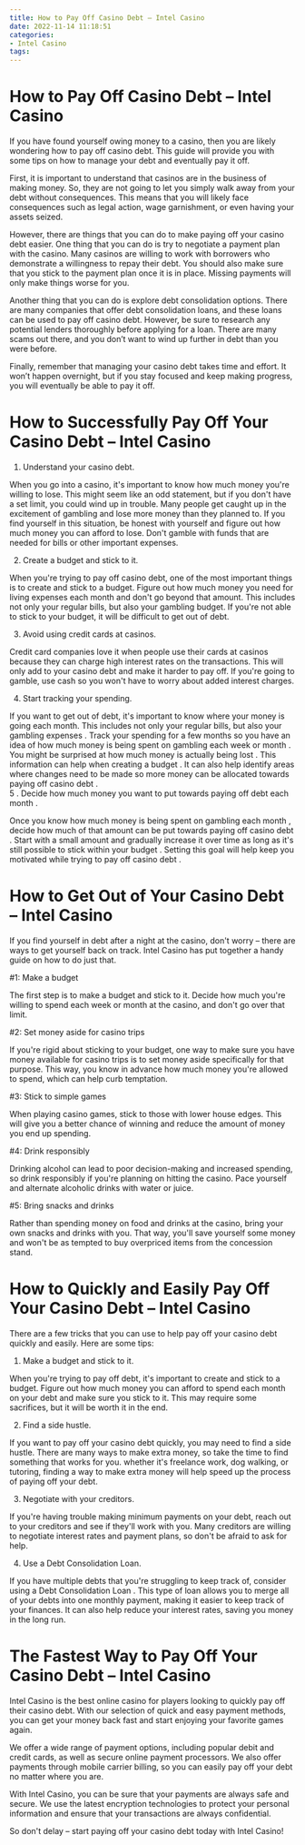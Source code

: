 ```yaml
---
title: How to Pay Off Casino Debt – Intel Casino
date: 2022-11-14 11:18:51
categories:
- Intel Casino
tags:
---
```



#  How to Pay Off Casino Debt – Intel Casino

If you have found yourself owing money to a casino, then you are likely wondering how to pay off casino debt. This guide will provide you with some tips on how to manage your debt and eventually pay it off.

First, it is important to understand that casinos are in the business of making money. So, they are not going to let you simply walk away from your debt without consequences. This means that you will likely face consequences such as legal action, wage garnishment, or even having your assets seized.

However, there are things that you can do to make paying off your casino debt easier. One thing that you can do is try to negotiate a payment plan with the casino. Many casinos are willing to work with borrowers who demonstrate a willingness to repay their debt. You should also make sure that you stick to the payment plan once it is in place. Missing payments will only make things worse for you.

Another thing that you can do is explore debt consolidation options. There are many companies that offer debt consolidation loans, and these loans can be used to pay off casino debt. However, be sure to research any potential lenders thoroughly before applying for a loan. There are many scams out there, and you don’t want to wind up further in debt than you were before.

Finally, remember that managing your casino debt takes time and effort. It won’t happen overnight, but if you stay focused and keep making progress, you will eventually be able to pay it off.

#  How to Successfully Pay Off Your Casino Debt – Intel Casino

1. Understand your casino debt.

When you go into a casino, it's important to know how much money you're willing to lose. This might seem like an odd statement, but if you don't have a set limit, you could wind up in trouble. Many people get caught up in the excitement of gambling and lose more money than they planned to. If you find yourself in this situation, be honest with yourself and figure out how much money you can afford to lose. Don't gamble with funds that are needed for bills or other important expenses.

2. Create a budget and stick to it.

When you're trying to pay off casino debt, one of the most important things is to create and stick to a budget. Figure out how much money you need for living expenses each month and don't go beyond that amount. This includes not only your regular bills, but also your gambling budget. If you're not able to stick to your budget, it will be difficult to get out of debt.

3. Avoid using credit cards at casinos.

Credit card companies love it when people use their cards at casinos because they can charge high interest rates on the transactions. This will only add to your casino debt and make it harder to pay off. If you're going to gamble, use cash so you won't have to worry about added interest charges.

4. Start tracking your spending.

If you want to get out of debt, it's important to know where your money is going each month. This includes not only your regular bills, but also your gambling expenses . Track your spending for a few months so you have an idea of how much money is being spent on gambling each week or month . You might be surprised at how much money is actually being lost . 
This information can help when creating a budget .   It can also help identify areas where changes need to be made so more money can be allocated towards paying off casino debt .  
5 . Decide how much money you want to put towards paying off debt each month . 

  Once you know how much money is being spent on gambling each month , decide how much of that amount can be put towards paying off casino debt .  Start with a small amount and gradually increase it over time as long as it's still possible to stick within your budget . Setting this goal will help keep you motivated while trying to pay off casino debt .

#  How to Get Out of Your Casino Debt – Intel Casino

If you find yourself in debt after a night at the casino, don't worry – there are ways to get yourself back on track. Intel Casino has put together a handy guide on how to do just that.

#1: Make a budget

The first step is to make a budget and stick to it. Decide how much you're willing to spend each week or month at the casino, and don't go over that limit.

#2: Set money aside for casino trips

If you're rigid about sticking to your budget, one way to make sure you have money available for casino trips is to set money aside specifically for that purpose. This way, you know in advance how much money you're allowed to spend, which can help curb temptation.

#3: Stick to simple games

When playing casino games, stick to those with lower house edges. This will give you a better chance of winning and reduce the amount of money you end up spending.

#4: Drink responsibly

Drinking alcohol can lead to poor decision-making and increased spending, so drink responsibly if you're planning on hitting the casino. Pace yourself and alternate alcoholic drinks with water or juice.

#5: Bring snacks and drinks

Rather than spending money on food and drinks at the casino, bring your own snacks and drinks with you. That way, you'll save yourself some money and won't be as tempted to buy overpriced items from the concession stand.

#  How to Quickly and Easily Pay Off Your Casino Debt – Intel Casino

There are a few tricks that you can use to help pay off your casino debt quickly and easily. Here are some tips:

1. Make a budget and stick to it.

When you're trying to pay off debt, it's important to create and stick to a budget. Figure out how much money you can afford to spend each month on your debt and make sure you stick to it. This may require some sacrifices, but it will be worth it in the end.

2. Find a side hustle.

If you want to pay off your casino debt quickly, you may need to find a side hustle. There are many ways to make extra money, so take the time to find something that works for you. whether it's freelance work, dog walking, or tutoring, finding a way to make extra money will help speed up the process of paying off your debt.

3. Negotiate with your creditors.

If you're having trouble making minimum payments on your debt, reach out to your creditors and see if they'll work with you. Many creditors are willing to negotiate interest rates and payment plans, so don't be afraid to ask for help.

4. Use a Debt Consolidation Loan.

If you have multiple debts that you're struggling to keep track of, consider using a Debt Consolidation Loan . This type of loan allows you to merge all of your debts into one monthly payment, making it easier to keep track of your finances. It can also help reduce your interest rates, saving you money in the long run.

#  The Fastest Way to Pay Off Your Casino Debt – Intel Casino

Intel Casino is the best online casino for players looking to quickly pay off their casino debt. With our selection of quick and easy payment methods, you can get your money back fast and start enjoying your favorite games again.

We offer a wide range of payment options, including popular debit and credit cards, as well as secure online payment processors. We also offer payments through mobile carrier billing, so you can easily pay off your debt no matter where you are.

With Intel Casino, you can be sure that your payments are always safe and secure. We use the latest encryption technologies to protect your personal information and ensure that your transactions are always confidential.

So don't delay – start paying off your casino debt today with Intel Casino!